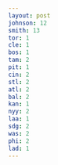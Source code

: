 ```yaml
---
layout: post
johnson: 12
smith: 13
tor: 1
cle: 1
bos: 1
tam: 2
pit: 1
cin: 2
stl: 2
atl: 2
bal: 2
kan: 1
nyy: 2
laa: 1
sdg: 2
was: 2
phi: 2
lad: 1
---
```

